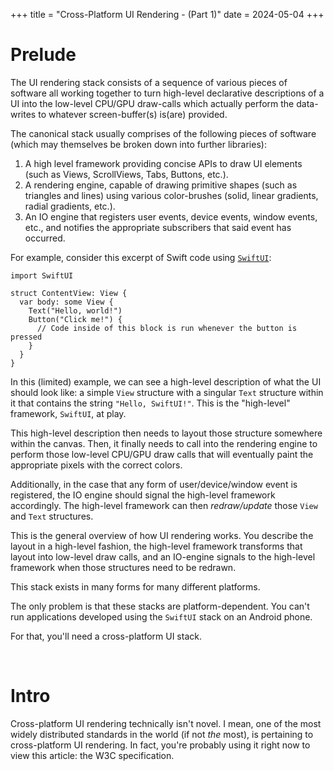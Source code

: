 +++
title = "Cross-Platform UI Rendering - (Part 1)"
date = 2024-05-04
+++

# Prelude

The UI rendering stack consists of a sequence of various pieces of software all working together to turn high-level declarative descriptions of a UI into the low-level CPU/GPU draw-calls which actually perform the data-writes to whatever screen-buffer(s) is(are) provided.

The canonical stack usually comprises of the following pieces of software (which may themselves be broken down into further libraries):
1. A high level framework providing concise APIs to draw UI elements (such as Views, ScrollViews, Tabs, Buttons, etc.).
2. A rendering engine, capable of drawing primitive shapes (such as triangles and lines) using various color-brushes (solid, linear gradients, radial gradients, etc.).
3. An IO engine that registers user events, device events, window events, etc., and notifies the appropriate subscribers that said event has occurred.

For example, consider this excerpt of Swift code using [`SwiftUI`](https://developer.apple.com/xcode/swiftui):

```swift,linenos
import SwiftUI

struct ContentView: View {
  var body: some View {
    Text("Hello, world!")
    Button("Click me!") {
      // Code inside of this block is run whenever the button is pressed
    }
  }
}
```

In this (limited) example, we can see a high-level description of what the UI should look like:
a simple `View` structure with a singular `Text` structure within it that contains the string `"Hello, SwiftUI!"`.
This is the "high-level" framework, `SwiftUI`, at play.

This high-level description then needs to layout those structure somewhere within the canvas.
Then, it finally needs to call into the rendering engine to perform those low-level CPU/GPU draw calls that will eventually paint the appropriate pixels with the correct colors.

Additionally, in the case that any form of user/device/window event is registered, the IO engine should signal the high-level framework accordingly.
The high-level framework can then *redraw/update* those `View` and `Text` structures.

This is the general overview of how UI rendering works.
You describe the layout in a high-level fashion, the high-level framework transforms that layout into low-level draw calls, and an IO-engine signals to the high-level framework when those structures need to be redrawn.

This stack exists in many forms for many different platforms.

The only problem is that these stacks are platform-dependent.
You can't run applications developed using the `SwiftUI` stack on an Android phone.

For that, you'll need a cross-platform UI stack.

<br>

# Intro

Cross-platform UI rendering technically isn't novel.
I mean, one of the most widely distributed standards in the world (if not *the* most), is pertaining to cross-platform UI rendering.
In fact, you're probably using it right now to view this article: the W3C specification.

<!-- For example, the topmost `View` should go in the center of the canvas, and the `Text` structure should go within the center of that `View`. -->
<!-- This high-level description then needs to then be broken down into its individual CPU/GPU draw calls. -->
<!-- This high-level framework needs to then translate this high-level description into CPU/GPU draw calls. -->
<!-- Before I dive into the world of "cross-platform UI rendering", let me highlight the rough concept of what "rendering" is. -->
<!-- Rendering is the act of drawing objects to some physical screen. -->
<!-- This is how graphical user-interfaces (GUIs), terminal emulators, and just about anything that draws to a screen work. -->
<!-- You're probably reading this on a screen which has all of this text rendered onto it. -->

<!-- The core piece of software that performs this rendering is called a *rendering engine*. -->
<!-- A rendering engine provides a programmatic way of allowing end-users to issue the low-level draw calls. -->
<!-- For example, a rendering engine may expose some APIs such as: -->

<!-- ```python -->
<!-- rendering_engine = RenderingEngine() -->
<!-- rendering_engine.draw_line(from=[0.0, 0.0], to=[100.0, 100.0]) -->
<!-- rendering_engine.draw_triangle(point_a=[0.0, 0.0], point_b=[10.0, 0.0], point_c=[0.0, 10.0]) -->
<!-- ``` -->

<!-- Using these building blocks, you can eventually compound them into producing more complex objects, such as polygons, text, and, if you want, even human faces. -->

<!-- This is how high-level applications work. -->
<!-- They can describe high level UI components using some concise API, and those concise APIs will then eventually perform all of those low-level draw calls. -->

<!-- iPhone applications developed using SwiftUI all render objects and text and images internally using Apple's rendering engine. -->
<!-- Android applications developed using Kotlin all render objects and text and images internally using Google's rendering engine. -->
<!-- And similarly for all other devices and platforms. -->

<!-- The problem, however, is that these rendering engines are not interchangeable. -->
<!-- You can't run apps built using SwiftUI on an Android phone, and vice versa. -->

<!-- For that, you'll need a cross-platform rendering engine. -->

<!-- # Intro -->















<!-- You native Instagram application, for example, uses Apple's [`Metal` rendering engine]() to draw those pictures and texts and shapes and objects to the screen. -->

<!-- Rendering engines aren't exactly anything new. -->

<!-- Engineers and companies over the years have created some immensely powerful tools for frontend rendering. -->
<!-- The base starts with a rendering engine. -->
<!-- This is a piece of software which exposes APIs that allows end-users to issue "draw-calls" either to the CPU or the GPU. -->
<!-- The only problem, however, is that often times these rendering engines are not cross-platform. -->

<!-- Frontend rendering is a segmented field. -->

<!-- To be fair, there are millions of tools and frameworks out there, but a large majority of them are *non-cross-platform*. -->
<!-- The rendering logic for an application written in Swift for iOS *cannot* be ported over to generate an Android application. -->
<!-- You will need to re-write your rendering logic for your Android application in Java/Kotlin. -->
<!-- This creates a duplication of logic written in two separate languages managed by, presumably, two separate teams. -->

<!-- There do exist some tools out there that bridge this gap, the most notable being [React Native](https://reactnative.dev). -->
<!-- React Native is a phenomenal tool and, especially aided by [Expo](https://expo.dev), it opens up quick and fast iteration by small teams to produce a *native* application available for both platforms *without* having two separate codebases. -->
<!-- This makes React Native especially appealing to startups; in fact, check out any startup's job listings and (if they're producing a native application), you will most likely see a listing for a React Native developer. -->

<!-- Another *more* notable cross-platform solution does exist, however. -->
<!-- HTML rendering engines (primarily found inside of internet browsers). -->
<!-- HTML sent across the wire to a client and rendered in an HTML-rendering-engine is essentially cross-platform. -->
<!-- The HTML-rendering-engine could be embedded inside of Safari running on a Mac or iPhone, or inside of Firefox running on a Linux PC, or inside of Edge running on a Windows. -->
<!-- The point is: HTML can be written once and be rendered on virtually any device that has a browser with an HTML-rendering-engine[^1]. -->

<!-- ## Limitations -->

<!-- The only catch here is that HTML was designed with a very basic function in mind: it was designed to render a simple web *page*. -->
<!-- Emphasis on the *page* here. -->
<!-- A web page is a simple thing. -->
<!-- It contains text and maybe a little bit of styling. -->
<!-- But other than that, *not much else*. -->
<!-- Most importantly, it does *not* contain animations, widgets, dynamic user-flows, etc. -->
<!-- Those extra features were products of time. -->
<!-- As we progressed in time and as UI/UX research flourished, the UI requirements of websites quickly scaled. -->
<!-- Now all of a sudden, companies needed fancy widgets on their landing page. -->
<!-- They needed animations and stylings. -->
<!-- To fulfil this rampant uptick in frontend complexity, the simple HTML spec was padded, the CSS spec was padded, and a Javascript runtime to dynamically modify the DOM was added. -->

<!-- But the underlying smell still remained. -->
<!-- We've taken a technology that at its heart was designed for rendering simple web pages and augmented it past recognition. -->
<!-- The modern day HTML and CSS spec is a mess. -->

<!-- ## Solution -->

<!-- Over the past couple of years, some phenomenal new technologies have been on the rise. -->
<!-- Two of which have especially piqued my interest: [WASM](https://webassembly.org) and [WebGPU](https://www.w3.org/TR/webgpu). -->
<!-- I think (in my admittedly naive perspective) that these two pieces of technology could solve the segmentation problem that we're seeing in frontend rendering, *without compromising on complexity*. -->

<!-- <br> -->
<!-- <br> -->
<!-- <br> -->

<!-- [^1] -->
<!-- This isn't strictly true. -->
<!-- It is possible to use *certain* HTML tags which are [not fully supported across all browsers and across all platforms and across all versions](https://caniuse.com). -->
<!-- This does mean that HTML is technically not fully cross-platform, *but given that most are supported in modern versions of modern browsers, it's cross-platform enough for the sake of this blog*. -->

